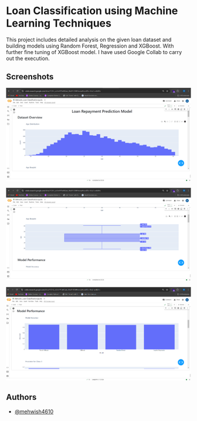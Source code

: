 # Loan Classification using Machine Learning Techniques

This project includes detailed analysis on the given loan dataset and building models using Random Forest, Regression and XGBoost. With further fine tuning of XGBoost model. I have used Google Collab to carry out the execution.


## Screenshots

![App Screenshot](https://github.com/Mehwish4610/LoanClassification/blob/main/Screenshot%202024-08-10%20234240.png)

![App Screenshot](https://github.com/Mehwish4610/LoanClassification/blob/main/Screenshot%202024-08-10%20234308.png)

![App Screenshot](https://github.com/Mehwish4610/LoanClassification/blob/main/Screenshot%202024-08-10%20234356.png)

## Authors

- [@mehwish4610](https://www.github.com/mehwish4610)
